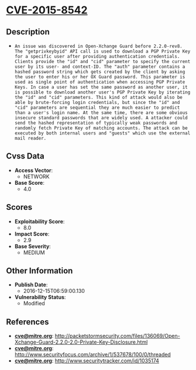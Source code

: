 
# [CVE-2015-8542](http://packetstormsecurity.com/files/136069/Open-Xchange-Guard-2.2.0-2.0-Private-Key-Disclosure.html)

## Description

- `An issue was discovered in Open-Xchange Guard before 2.2.0-rev8. The "getprivkeybyid" API call is used to download a PGP Private Key for a specific user after providing authentication credentials. Clients provide the "id" and "cid" parameter to specify the current user by its user- and context-ID. The "auth" parameter contains a hashed password string which gets created by the client by asking the user to enter his or her OX Guard password. This parameter is used as single point of authentication when accessing PGP Private Keys. In case a user has set the same password as another user, it is possible to download another user's PGP Private Key by iterating the "id" and "cid" parameters. This kind of attack would also be able by brute-forcing login credentials, but since the "id" and "cid" parameters are sequential they are much easier to predict than a user's login name. At the same time, there are some obvious insecure standard passwords that are widely used. A attacker could send the hashed representation of typically weak passwords and randomly fetch Private Key of matching accounts. The attack can be executed by both internal users and "guests" which use the external mail reader.`

## Cvss Data

- **Access Vector**:
  - NETWORK
- **Base Score**:
  - 4.0

## Scores

- **Exploitability Score**:
  - 8.0
- **Impact Score**:
  - 2.9
- **Base Severity**:
  - MEDIUM

## Other Information

- **Publish Date**:
  - 2016-12-15T06:59:00.130
- **Vulnerability Status**:
  - Modified

## References

- **cve@mitre.org**: http://packetstormsecurity.com/files/136069/Open-Xchange-Guard-2.2.0-2.0-Private-Key-Disclosure.html
- **cve@mitre.org**: http://www.securityfocus.com/archive/1/537678/100/0/threaded
- **cve@mitre.org**: http://www.securitytracker.com/id/1035174
